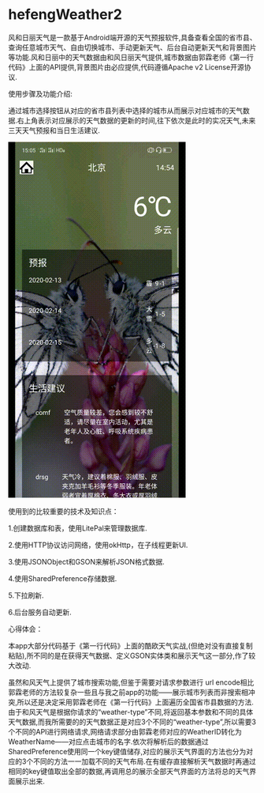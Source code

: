 # hefengWeather2
风和日丽天气是一款基于Android端开源的天气预报软件,具备查看全国的省市县、查询任意城市天气、自由切换城市、手动更新天气、后台自动更新天气和背景图片等功能.风和日丽中的天气数据由和风日丽天气提供,城市数据由郭霖老师《第一行代码》上面的API提供,背景图片由必应提供,代码遵循Apache v2 License开源协议.


使用步骤及功能介绍:

通过城市选择按钮从对应的省市县列表中选择的城市从而展示对应城市的天气数据.右上角表示对应展示的天气数据的更新的时间,往下依次是此时的实况天气,未来三天天气预报和当日生活建议.


![image](https://github.com/WYhy53/UIPractice/blob/master/hefeng.gif)


使⽤到的⽐较重要的技术及知识点：

1.创建数据库和表，使用LitePal来管理数据库.

2.使用HTTP协议访问网络，使用okHttp，在子线程更新UI.

3.使用JSONObject和GSON来解析JSON格式数据.

4.使用SharedPreference存储数据.

5.下拉刷新.

6.后台服务自动更新.


⼼得体会：

本app大部分代码基于《第一行代码》上面的酷欧天气实战,(但绝对没有直接复制粘贴),所不同的是在获得天气数据、定义GSON实体类和展示天气这一部分,作了较大改动.

虽然和风天气上提供了城市搜索功能,但鉴于需要对请求参数进行 url encode相比郭霖老师的方法较复杂一些且与我之前app的功能——展示城市列表而非搜索相冲突,所以还是决定采用郭霖老师在《第一行代码》上面遍历全国省市县数据的方法.由于和风天气是根据你请求的“weather-type”不同,将返回基本参数和不同的具体天气数据,而我所需要的的天气数据正是对应3个不同的“weather-type”,所以需要3个不同的API进行网络请求,网络请求部分由郭霖老师对应的WeatherID转化为WeatherName——对应点击城市的名字.依次将解析后的数据通过SharedPreference使用同一个key键值储存,对应的展示天气界面的方法也分为对应的3个不同的方法一一加载不同的天气布局.在有缓存直接解析天气数据时再通过相同的key键值取出全部的数据,再调用总的展示全部天气界面的方法将总的天气界面展示出来.
